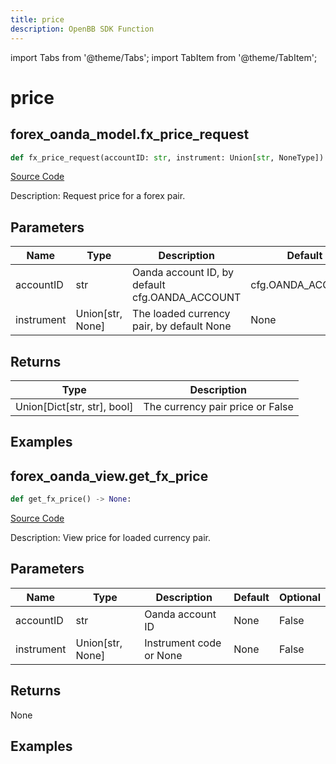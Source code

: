 ```yaml
---
title: price
description: OpenBB SDK Function
---
```


import Tabs from '@theme/Tabs';
import TabItem from '@theme/TabItem';

# price

<Tabs>
<TabItem value="model" label="Model" default>

## forex_oanda_model.fx_price_request

```python title='openbb_terminal/forex/oanda/oanda_model.py'
def fx_price_request(accountID: str, instrument: Union[str, NoneType]) -> None:
```
[Source Code](https://github.com/OpenBB-finance/OpenBBTerminal/tree/main/openbb_terminal/forex/oanda/oanda_model.py#L36)

Description: Request price for a forex pair.

## Parameters

| Name | Type | Description | Default | Optional |
| ---- | ---- | ----------- | ------- | -------- |
| accountID | str | Oanda account ID, by default cfg.OANDA_ACCOUNT | cfg.OANDA_ACCOUNT | True |
| instrument | Union[str, None] | The loaded currency pair, by default None | None | False |

## Returns

| Type | Description |
| ---- | ----------- |
| Union[Dict[str, str], bool] | The currency pair price or False |

## Examples



</TabItem>
<TabItem value="view" label="View">

## forex_oanda_view.get_fx_price

```python title='openbb_terminal/decorators.py'
def get_fx_price() -> None:
```
[Source Code](https://github.com/OpenBB-finance/OpenBBTerminal/tree/main/openbb_terminal/decorators.py#L40)

Description: View price for loaded currency pair.

## Parameters

| Name | Type | Description | Default | Optional |
| ---- | ---- | ----------- | ------- | -------- |
| accountID | str | Oanda account ID | None | False |
| instrument | Union[str, None] | Instrument code or None | None | False |

## Returns

None

## Examples



</TabItem>
</Tabs>